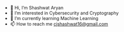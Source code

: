 - 👋 Hi, I’m Shashwat Aryan
- 👀 I’m interested in Cybersecurity and Cryptography
- 🌱 I’m currently learning Machine Learning 
- 📫 How to reach me cjshashwat16@gmail.com

<!---
DefectiveShash01/DefectiveShash01 is a ✨ special ✨ repository because its `README.md` (this file) appears on your GitHub profile.
You can click the Preview link to take a look at your changes.
--->
